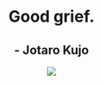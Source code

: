 <div align=center>
<h1>Good grief.</h1><h2>- Jotaro Kujo</h2>
<a href='http://internetometer.com/give/50384'><img src='http://internetometer.com/image/50384.png'/></a>
